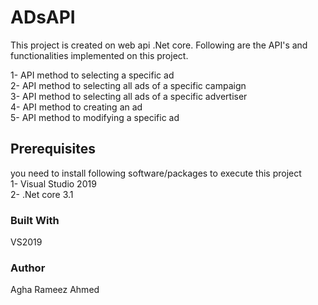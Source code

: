 # ADsAPI

This project is created on web api .Net core. Following are the API's and functionalities implemented on this project.

1- API method to selecting a specific ad<br/>
2- API method to selecting all ads of a specific campaign<br/>
3- API method to selecting all ads of a specific advertiser<br/>
4- API method to creating an ad<br/>
5- API method to modifying a specific ad<br/>

## Prerequisites
you need to install following software/packages to execute this project<br/>
1- Visual Studio 2019<br/>
2- .Net core 3.1<br/>

### Built With
VS2019

### Author
Agha Rameez Ahmed
